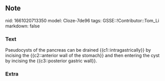 ## Note
nid: 1661020713350
model: Cloze-7de96
tags: GSSE::!Contributor::Tom_Li
markdown: false

### Text
<div>
  Pseudocysts of the pancreas can be drained
  {{c1::intragastrically}} by incising the {{c2::anterior wall of
  the stomach}} and then entering the cyst by incising the
  {{c3::posterior gastric wall}}.
</div>

### Extra

